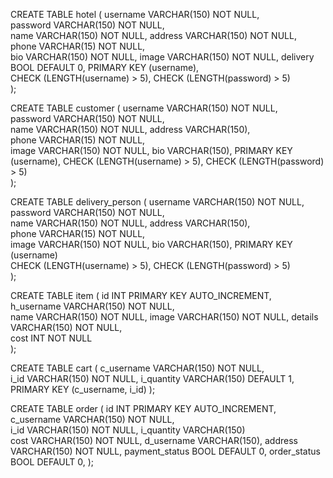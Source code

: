 <!-- CREATE TABLE user
(
  username            VARCHAR(150) NOT NULL,                
  password            VARCHAR(150) NOT NULL,                
  name                VARCHAR(150) NOT NULL,                
  PRIMARY KEY         (username)                             
); -->

CREATE TABLE hotel
(
  username            VARCHAR(150) NOT NULL,                
  password            VARCHAR(150) NOT NULL,                
  name                VARCHAR(150) NOT NULL,
  address            VARCHAR(150) NOT NULL,  
  phone            VARCHAR(15) NOT NULL,  
  bio                 VARCHAR(150) NOT NULL,
  image               VARCHAR(150) NOT NULL,
  delivery            BOOL DEFAULT 0,
  PRIMARY KEY         (username),   
  CHECK (LENGTH(username) > 5),
  CHECK (LENGTH(password) > 5)   
);

<!-- DELIMITER $$
CREATE TRIGGER trig_username_check BEFORE INSERT ON hotel
FOR EACH ROW 
BEGIN 
IF (NEW.username REGEXP '[A-Za-z0-9]+' ) = 0 THEN 
  SIGNAL SQLSTATE '12345'
     SET MESSAGE_TEXT = 'Wroooong!!!';
END IF; 
END$$
DELIMITER ; -->

CREATE TABLE customer
(
  username            VARCHAR(150) NOT NULL,                
  password            VARCHAR(150) NOT NULL,                
  name                VARCHAR(150) NOT NULL,
  address            VARCHAR(150),    
  phone            VARCHAR(15) NOT NULL,  
  image               VARCHAR(150) NOT NULL,
  bio                 VARCHAR(150),
  PRIMARY KEY         (username),
    CHECK (LENGTH(username) > 5),
  CHECK (LENGTH(password) > 5)                           
);

CREATE TABLE delivery_person
(
  username            VARCHAR(150) NOT NULL,                
  password            VARCHAR(150) NOT NULL,                
  name                VARCHAR(150) NOT NULL,
  address            VARCHAR(150),    
  phone            VARCHAR(15) NOT NULL,  
  image               VARCHAR(150) NOT NULL,
  bio                 VARCHAR(150),
  PRIMARY KEY         (username)    
    CHECK (LENGTH(username) > 5),
  CHECK (LENGTH(password) > 5)             
);

CREATE TABLE item
(
  id                    INT PRIMARY KEY AUTO_INCREMENT,                
  h_username            VARCHAR(150) NOT NULL,                
  name                  VARCHAR(150) NOT NULL,
  image                 VARCHAR(150) NOT NULL,
  details               VARCHAR(150) NOT NULL,    
  cost                  INT NOT NULL                
);

CREATE TABLE cart
(
  c_username               VARCHAR(150) NOT NULL,                
  i_id                     VARCHAR(150) NOT NULL,
  i_quantity               VARCHAR(150) DEFAULT 1,
  PRIMARY KEY         (c_username, i_id)
);

<!-- CREATE TABLE deliver
(
  id                         INT PRIMARY KEY AUTO_INCREMENT,
  o_id                         INT                
  c_username                 VARCHAR(150) NOT NULL,                
  h_username                 VARCHAR(150) NOT NULL,
); -->

CREATE TABLE order
(
  id                         INT PRIMARY KEY AUTO_INCREMENT,                
  c_username               VARCHAR(150) NOT NULL,                
  i_id                     VARCHAR(150) NOT NULL,
  i_quantity               VARCHAR(150)   
  cost                       VARCHAR(150) NOT NULL,
  d_username                 VARCHAR(150),
  address                    VARCHAR(150) NOT NULL,
  payment_status             BOOL DEFAULT 0,
  order_status               BOOL DEFAULT 0,
);